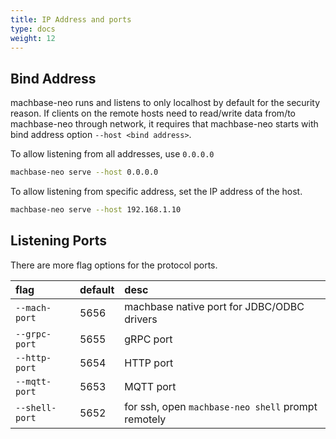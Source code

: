 ```yaml
---
title: IP Address and ports
type: docs
weight: 12
---
```


## Bind Address

machbase-neo runs and listens to only localhost by default for the security reason. If clients on the remote hosts need to read/write data from/to machbase-neo through network, it requires that machbase-neo starts with bind address option `--host <bind address>`.

To allow listening from all addresses, use `0.0.0.0`

```sh
machbase-neo serve --host 0.0.0.0
```

To allow listening from specific address, set the IP address of the host.

```sh
machbase-neo serve --host 192.168.1.10
```

## Listening Ports

There are more flag options for the protocol ports.

| flag            | default      | desc                                                      |
|:----------------|:-------------|:----------------------------------------------------------|
| `--mach-port`   | 5656         | machbase native port for JDBC/ODBC drivers                |
| `--grpc-port`   | 5655         | gRPC port                                                 |
| `--http-port`   | 5654         | HTTP port                                                 |
| `--mqtt-port`   | 5653         | MQTT port                                                 |
| `--shell-port`  | 5652         | for ssh, open `machbase-neo shell` prompt remotely        |

